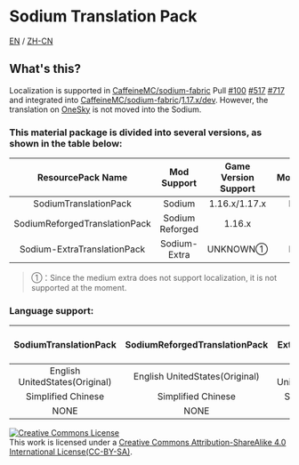 # Sodium Translation Pack

[EN](https://gitee.com/TexTrue/SodiumTranslationPack/blob/master/README-EN.md) / [ZH-CN](https://gitee.com/TexTrue/SodiumTranslationPack/blob/master/README.md)
## What's this?

Localization is supported in [CaffeineMC/sodium-fabric](https://github.com/CaffeineMC/sodium-fabric) Pull [#100](https://github.com/CaffeineMC/sodium-fabric/pull/100) [#517](https://github.com/CaffeineMC/sodium-fabric/pull/517) [#717](https://github.com/CaffeineMC/sodium-fabric/pull/717) and integrated into [CaffeineMC/sodium-fabric](https://github.com/CaffeineMC/sodium-fabric)/[1.17.x/dev](https://github.com/CaffeineMC/sodium-fabric/tree/1.17.x/dev). However, the translation on [OneSky](https://jellysquid.oneskyapp.com/collaboration/project?id=366422) is not moved into the Sodium.

### This material package is divided into several versions, as shown in the table below:

|       ResourcePack Name       |   Mod Support   | Game Version Support | ModLoader |
| :---------------------------: | :-------------: | :------------------: | :-------: |
|     SodiumTranslationPack     |     Sodium      |    1.16.x/1.17.x     |  Fabric   |
| SodiumReforgedTranslationPack | Sodium Reforged |        1.16.x        |   Forge   |
|  Sodium-ExtraTranslationPack  |  Sodium-Extra   |       UNKNOWN①       |  Fabric   |

> ①：Since the medium extra does not support localization, it is not supported at the moment.

### Language support:

|     SodiumTranslationPack      | SodiumReforgedTranslationPack  | Sodium-ExtraTranslationPack [NotSupported] |
| :----------------------------: | :----------------------------: | :----------------------------------------: |
| English UnitedStates(Original) | English UnitedStates(Original) |       English UnitedStates(Original)       |
|       Simplified Chinese       |       Simplified Chinese       |             Simplified Chinese             |
|              NONE              |              NONE              |                    NONE                    |



<a rel="license" href="http://creativecommons.org/licenses/by-sa/4.0/"><img alt="Creative Commons License" style="border-width:0" src="https://i.creativecommons.org/l/by-sa/4.0/88x31.png" /></a><br />This work is licensed under a <a rel="license" href="http://creativecommons.org/licenses/by-sa/4.0/">Creative Commons Attribution-ShareAlike 4.0 International License(CC-BY-SA)</a>.
